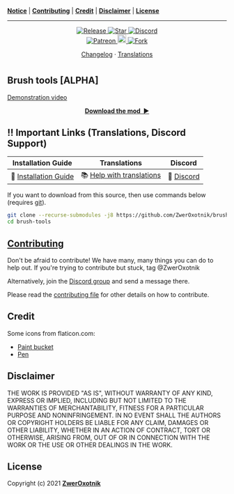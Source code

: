 **[Notice](#notice)** |
**[Contributing](#contributing)** |
**[Credit](#credit)** |
**[Disclaimer](#disclaimer)** |
**[License](#license)**

---

<!-- <p align="center">
  <img
    width="250"
    src="thumbnail.png"
    alt="Brush tools"
  />
</p> -->

<p align="center">
  <a href="https://github.com/ZwerOxotnik/brush-tools/tags">
    <img src="https://img.shields.io/github/tag/ZwerOxotnik/brush-tools.svg?label=Release&color=FF5500" alt="Release">
  </a>
  <a href="https://github.com/ZwerOxotnik/brush-tools/stargazers">
    <img src="https://img.shields.io/github/stars/ZwerOxotnik/brush-tools.svg?label=Stars&color=F08125" alt="Star">
  </a>
  <a href="https://discordapp.com/invite/YyJVUCa">
    <img src="https://discordapp.com/api/guilds/480103519769067542/widget.png?style=shield" alt="Discord">
  <br/>
  <a href="https://www.patreon.com/ZwerOxotnik">
    <img src="https://ionicabizau.github.io/badges/patreon.svg" alt="Patreon">
  <a href="https://ko-fi.com/zweroxotnik">
    <img src="https://www.buymeacoffee.com/assets/img/guidelines/download-assets-sm-2.svg" height="20" alt="Buy me a coffee">
  <a href="http://github.com/ZwerOxotnik/brush-tools/fork">
    <img src="https://img.shields.io/github/forks/ZwerOxotnik/brush-tools.svg?label=Forks&color=7889DD" alt="Fork">
  </a>
</p>

<p align="center">
  <a href="changelog.txt">Changelog</a>
  ·
  <a href="https://crowdin.com/project/factorio-mods-localization">Translations</a>
</p>

<h1></h1>

<!-- <img
  src=""
  align="right"
/> -->

Brush tools **[ALPHA]**
-----------------------

[Demonstration video](https://www.youtube.com/watch?v=O0utdTVAW8A)

<p align="center">
  <a href="https://mods.factorio.com/mod/brush-tools/downloads"><strong>Download the mod&nbsp;&nbsp;▶</strong></a>
</p>

‼️ Important Links (Translations, Discord Support)
---------------------------------------------------------------

| Installation Guide | Translations | Discord |
| ------------------ | ------------ | ------- |
| 📖 [Installation Guide](https://wiki.factorio.com/index.php?title=Installing_Mods) | 📚 [Help with translations](https://crowdin.com/project/factorio-mods-localization) | 🦜 [Discord](https://discord.gg/zYTM3rZM4T) |

If you want to download from this source, then use commands below (requires [git](https://git-scm.com/downloads)).

```bash
git clone --recurse-submodules -j8 https://github.com/ZwerOxotnik/brush-tools
cd brush-tools
```

[Contributing](/CONTRIBUTING.md)
--------------------------------

Don't be afraid to contribute! We have many, many things you can do to help out. If you're trying to contribute but stuck, tag @ZwerOxotnik

Alternatively, join the [Discord group](https://discordapp.com/invite/YyJVUCa) and send a message there.

Please read the [contributing file](/CONTRIBUTING.md) for other details on how to contribute.

Credit
------

Some icons from flaticon.com:

* [Paint bucket](https://www.flaticon.com/free-icon/paint-bucket_483918)
* [Pen](https://www.flaticon.com/free-icon/pen_1250925)

Disclaimer
----------

THE WORK IS PROVIDED "AS IS", WITHOUT WARRANTY OF ANY KIND, EXPRESS OR IMPLIED, INCLUDING BUT NOT LIMITED TO THE WARRANTIES OF MERCHANTABILITY, FITNESS FOR A PARTICULAR PURPOSE AND NONINFRINGEMENT. IN NO EVENT SHALL THE AUTHORS OR COPYRIGHT HOLDERS BE LIABLE FOR ANY CLAIM, DAMAGES OR OTHER LIABILITY, WHETHER IN AN ACTION OF CONTRACT, TORT OR OTHERWISE, ARISING FROM, OUT OF OR IN CONNECTION WITH THE WORK OR THE USE OR OTHER DEALINGS IN THE WORK.

License
-------

Copyright (c) 2021 **[ZwerOxotnik](https://github.com/ZwerOxotnik)**
